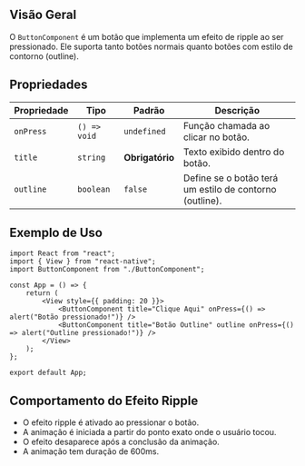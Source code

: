 ## Visão Geral
O `ButtonComponent` é um botão que implementa um efeito de ripple ao ser pressionado. Ele suporta tanto botões normais quanto botões com estilo de contorno (outline).

## Propriedades

| Propriedade  | Tipo     | Padrão  | Descrição |
|-------------|---------|---------|-------------|
| `onPress`   | `() => void` | `undefined` | Função chamada ao clicar no botão. |
| `title`     | `string` | **Obrigatório** | Texto exibido dentro do botão. |
| `outline`   | `boolean` | `false` | Define se o botão terá um estilo de contorno (outline). |

## Exemplo de Uso

```tsx
import React from "react";
import { View } from "react-native";
import ButtonComponent from "./ButtonComponent";

const App = () => {
    return (
        <View style={{ padding: 20 }}>
            <ButtonComponent title="Clique Aqui" onPress={() => alert("Botão pressionado!")} />
            <ButtonComponent title="Botão Outline" outline onPress={() => alert("Outline pressionado!")} />
        </View>
    );
};

export default App;
```

## Comportamento do Efeito Ripple

- O efeito ripple é ativado ao pressionar o botão.
- A animação é iniciada a partir do ponto exato onde o usuário tocou.
- O efeito desaparece após a conclusão da animação.
- A animação tem duração de 600ms.


